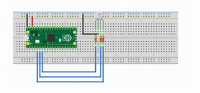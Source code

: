 ![RGB](https://github.com/semihenser/Embedded_Systems_Raspberry_Pi/blob/main/RGB_LED/exp5_RGB.fzz.png)

